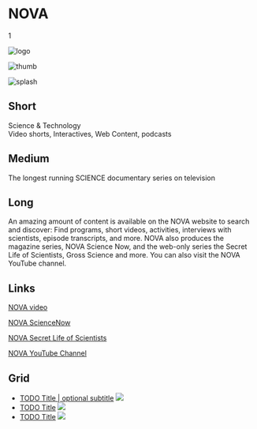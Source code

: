 # NOVA

1

![logo](https://s3.amazonaws.com/wgbhstocksales.org/content/collections/nova/nova-logo.png)

![thumb](https://s3.amazonaws.com/wgbhstocksales.org/content/collections/nova/nova-thumb_348x196.png)

![splash](https://s3.amazonaws.com/wgbhstocksales.org/content/collections/nova/nova_collection_main_770x433.png)

## Short

Science & Technology<br/>
Video shorts, Interactives, Web Content, podcasts

## Medium

The longest running SCIENCE documentary series on television

## Long


An amazing amount of content is available on the NOVA website to search and discover:
Find programs, short videos, activities, interviews with scientists, episode transcripts, and more.
NOVA also produces the magazine series, NOVA Science Now, and the web-only series the Secret Life
of Scientists, Gross Science and more.  You can also visit the NOVA YouTube channel.

## Links

[NOVA video](http://www.pbs.org/wgbh/nova/search/results/page/1?q=&x=14&y=10&facet%5B%5D=dc.format%3A%22Video%22)

[NOVA ScienceNow](http://www.pbs.org/wgbh/nova/sciencenow/)

[NOVA Secret Life of Scientists](http://www.pbs.org/wgbh/nova/blogs/secretlife)

[NOVA YouTube Channel](https://www.youtube.com/show/nova)

## Grid

- [TODO Title | optional subtitle](/TODO) ![](http://placehold.it/348x196)
- [TODO Title](/TODO) ![](http://placehold.it/348x196)
- [TODO Title](/TODO) ![](http://placehold.it/348x196)


